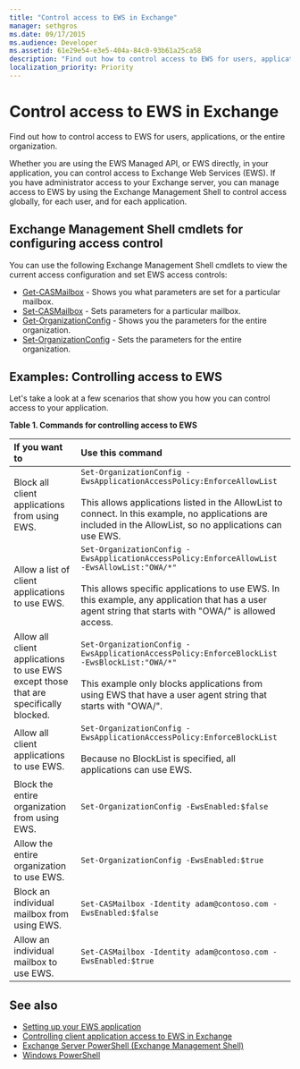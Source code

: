 ```yaml
---
title: "Control access to EWS in Exchange"
manager: sethgros
ms.date: 09/17/2015
ms.audience: Developer
ms.assetid: 61e29e54-e3e5-404a-84c0-93b61a25ca58
description: "Find out how to control access to EWS for users, applications, or the entire organization."
localization_priority: Priority
---
```


# Control access to EWS in Exchange

Find out how to control access to EWS for users, applications, or the entire organization.
  
Whether you are using the EWS Managed API, or EWS directly, in your application, you can control access to Exchange Web Services (EWS). If you have administrator access to your Exchange server, you can manage access to EWS by using the Exchange Management Shell to control access globally, for each user, and for each application.
  
## Exchange Management Shell cmdlets for configuring access control
<a name="bk_Cmdlets"> </a>

You can use the following Exchange Management Shell cmdlets to view the current access configuration and set EWS access controls:
  
- [Get-CASMailbox](https://technet.microsoft.com/library/bb124754.aspx) - Shows you what parameters are set for a particular mailbox.   
- [Set-CASMailbox](https://technet.microsoft.com/library/bb125264.aspx) - Sets parameters for a particular mailbox.    
- [Get-OrganizationConfig](https://technet.microsoft.com/library/aa997571.aspx) - Shows you the parameters for the entire organization.    
- [Set-OrganizationConfig](https://technet.microsoft.com/library/aa997443.aspx) - Sets the parameters for the entire organization. 

<a name="bk_Examples"> </a>

## Examples: Controlling access to EWS

Let's take a look at a few scenarios that show you how you can control access to your application.
  
**Table 1. Commands for controlling access to EWS**

|If you want to |Use this command|
|:-----|:-----|
|Block all client applications from using EWS. | `Set-OrganizationConfig -EwsApplicationAccessPolicy:EnforceAllowList`<br/><br/>This allows applications listed in the AllowList to connect. In this example, no applications are included in the AllowList, so no applications can use EWS. |
|Allow a list of client applications to use EWS. | `Set-OrganizationConfig -EwsApplicationAccessPolicy:EnforceAllowList -EwsAllowList:"OWA/*"`<br/><br/>This allows specific applications to use EWS. In this example, any application that has a user agent string that starts with "OWA/" is allowed access. |
|Allow all client applications to use EWS except those that are specifically blocked. | `Set-OrganizationConfig -EwsApplicationAccessPolicy:EnforceBlockList -EwsBlockList:"OWA/*"`<br/> <br/>This example only blocks applications from using EWS that have a user agent string that starts with "OWA/". |
|Allow all client applications to use EWS. | `Set-OrganizationConfig -EwsApplicationAccessPolicy:EnforceBlockList` <br/><br/> Because no BlockList is specified, all applications can use EWS. |
|Block the entire organization from using EWS. | `Set-OrganizationConfig -EwsEnabled:$false` |
|Allow the entire organization to use EWS. | `Set-OrganizationConfig -EwsEnabled:$true`|
|Block an individual mailbox from using EWS. | `Set-CASMailbox -Identity adam@contoso.com -EwsEnabled:$false`|
|Allow an individual mailbox to use EWS. | `Set-CASMailbox -Identity adam@contoso.com -EwsEnabled:$true`|
   
## See also

- [Setting up your EWS application](setting-up-your-ews-application.md)    
- [Controlling client application access to EWS in Exchange](controlling-client-application-access-to-ews-in-exchange.md)   
- [Exchange Server PowerShell (Exchange Management Shell)](/powershell/exchange/exchange-server/exchange-management-shell?view=exchange-ps) 
- [Windows PowerShell](https://msdn.microsoft.com/library/dd835506%28v=vs.85%29.aspx)
